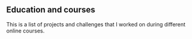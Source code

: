 ## Education and courses

This is a list of projects and challenges that I worked on during different online courses.
